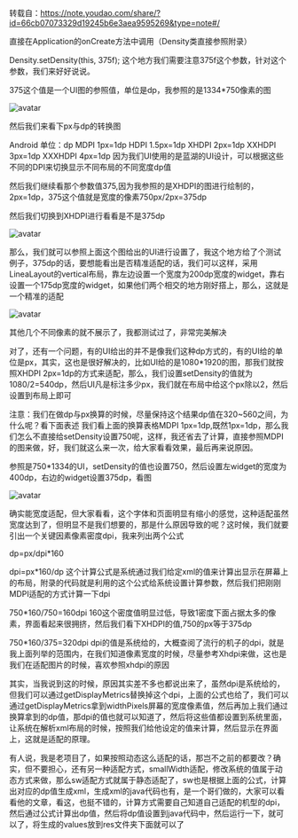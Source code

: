 转载自：https://note.youdao.com/share/?id=66cb07073329d19245b6e3aea9595269&type=note#/

直接在Application的onCreate方法中调用（Density类直接参照附录）

Density.setDensity(this, 375f);
这个地方我们需要注意375f这个参数，针对这个参数，我们来好好说说。

375这个值是一个UI图的参照值，单位是dp，我参照的是1334*750像素的图

![avatar](https://note.youdao.com/yws/public/resource/374390b372694fa9aa529cf6d82defae/xmlnote/WEBRESOURCE4af2627eb4d96b0b3bb9dc77ce83d1e2/4269)

然后我们来看下px与dp的转换图

Android	单位：dp
MDPI	1px=1dp
HDPI	1.5px=1dp
XHDPI	2px=1dp
XXHDPI	3px=1dp
XXXHDPI	4px=1dp
因为我们UI使用的是蓝湖的UI设计，可以根据这些不同的DPI来切换显示不同布局的不同宽度dp值

然后我们继续看那个参数值375,因为我参照的是XHDPI的图进行绘制的，2px=1dp，375这个值就是宽度的像素750px/2px=375dp

然后我们切换到XHDPI进行看看是不是375dp

![avatar](https://note.youdao.com/yws/public/resource/6c0e771c7329ec3ea2ddf7fb4312eb83/xmlnote/WEBRESOURCE05ba4983753079db825f80d4124af729/4294)


那么，我们就可以参照上面这个图给出的UI进行设置了，我这个地方给了个测试例子，375dp的话，要想能看出是否精准适配的话，我们可以这样，采用LineaLayout的vertical布局，靠左边设置一个宽度为200dp宽度的widget，靠右设置一个175dp宽度的widget，如果他们两个相交的地方刚好撘上，那么，这就是一个精准的适配

![avatar](https://note.youdao.com/yws/public/resource/6c0e771c7329ec3ea2ddf7fb4312eb83/xmlnote/WEBRESOURCE711f6a94fa27f2c6d81543d5c5dfb0c7/4306)


其他几个不同像素的就不展示了，我都测试过了，非常完美解决

对了，还有一个问题，有的UI给出的并不是像我们这种dp方式的，有的UI给的单位是px，其实，这也是很好解决的，比如UI给的是1080*1920的图，那我们就按照XHDPI 2px=1dp的方式来适配，那么，我们设置setDensity的值就为1080/2=540dp，然后UI凡是标注多少px，我们就在布局中给这个px除以2，然后设置到布局上即可

注意：我们在做dp与px换算的时候，尽量保持这个结果dp值在320~560之间，为什么呢？看下面表述
我们看上面的换算表格MDPI 1px=1dp,既然1px=1dp，那么我们怎么不直接给setDensity设置750呢，这样，我还省去了计算，直接参照MDPI的图来做，好，我们就这么来一次，给大家看看效果，最后再来说原因。

参照是750*1334的UI，setDensity的值也设置750，然后设置左widget的宽度为400dp，右边的widget设置375dp，看图

![avatar](https://note.youdao.com/yws/public/resource/6c0e771c7329ec3ea2ddf7fb4312eb83/xmlnote/WEBRESOURCE2ec109fd14e53f3ac019ced2c46755eb/4398)


确实能宽度适配，但大家看看，这个字体和页面明显有缩小的感觉，这种适配虽然宽度达到了，但明显不是我们想要的，那是什么原因导致的呢？这时候，我们就要引出一个关键因素像素密度dpi，我来列出两个公式

dp=px/dpi*160

dpi=px*160/dp
这个计算公式是系统通过我们给定xml的值来计算出显示在屏幕上的布局，附录的代码就是利用的这个公式给系统设置计算参数，然后我们把刚刚MDPI适配的方式计算一下dpi

750*160/750=160dpi
160这个密度值明显过低，导致1密度下面占据太多的像素，界面看起来很拥挤，然后我们看下XHDPI的值,750的px等于375dp

750*160/375=320dpi
dpi的值是系统给的，大概查阅了流行的机子的dpi，就是我上面列举的范围内，在我们知道像素宽度的时候，尽量参考Xhdpi来做，这也是我们在适配图片的时候，喜欢参照xhdpi的原因

其实，当我说到这的时候，原因其实差不多也都说出来了，虽然dpi是系统给的，但我们可以通过getDisplayMetrics替换掉这个dpi，上面的公式也给了，我们可以通过getDisplayMetrics拿到widthPixels屏幕的宽度像素值，然后再加上我们通过换算拿到的dp值，那dpi的值也就可以知道了，然后将这些值都设置到系统里面，让系统在解析xml布局的时候，按照我们给他设定的值来计算，然后显示在界面上，这就是适配的原理。

有人说，我是老项目了，如果按照动态这么适配的话，那岂不之前的都要改？确实，但不要担心，还有另一种适配方式，smallWidth适配，修改系统的值属于动态方式来做，那么sw适配方式就属于静态适配了，sw也是根据上面的公式，计算出对应的dp值生成xml，生成xml的java代码也有，是一个哥们做的，大家可以看看他的文章，看这，也挺不错的，计算方式需要自己知道自己适配的机型的dpi，然后通过公式计算出dp值，然后将dp值设置到java代码中，然后运行一下，就可以了，将生成的values放到res文件夹下面就可以了